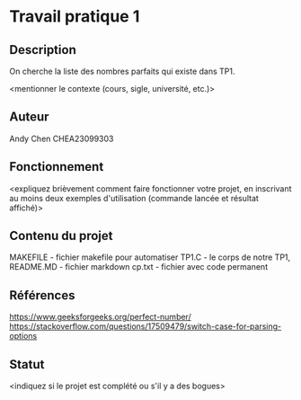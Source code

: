 ﻿# Travail pratique 1

   ## Description

   On cherche la liste des nombres parfaits qui existe dans TP1.
   
   <mentionner le contexte (cours, sigle, université, etc.)>

   ## Auteur

   Andy Chen CHEA23099303	

   ## Fonctionnement

   <expliquez brièvement comment faire fonctionner votre projet, en inscrivant
   au moins deux exemples d'utilisation (commande lancée et résultat affiché)>

   ## Contenu du projet

   MAKEFILE - fichier makefile pour automatiser 
   TP1.C - le corps de notre TP1,
   README.MD - fichier markdown
   cp.txt - fichier avec code permanent

   ## Références

   https://www.geeksforgeeks.org/perfect-number/
   https://stackoverflow.com/questions/17509479/switch-case-for-parsing-options

   ## Statut

   <indiquez si le projet est complété ou s'il y a des bogues>
